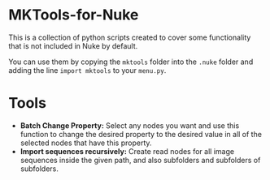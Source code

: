 # MKTools-for-Nuke

This is a collection of python scripts created to cover some functionality that is not included in Nuke by default.

You can use them by copying the ```mktools``` folder into the ```.nuke``` folder and adding the line ```import mktools``` to your ```menu.py```.

# Tools
- **Batch Change Property:** Select any nodes you want and use this function to change the desired property to the desired value in all of the selected nodes that have this property.
- **Import sequences recursively:** Create read nodes for all image sequences inside the given path, and also subfolders and subfolders of subfolders.
